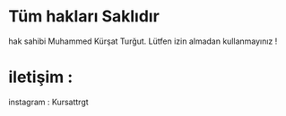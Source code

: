 # Tüm hakları Saklıdır 
 hak sahibi Muhammed Kürşat Turğut. Lütfen izin almadan kullanmayınız !
 # iletişim : 
  instagram : Kursattrgt